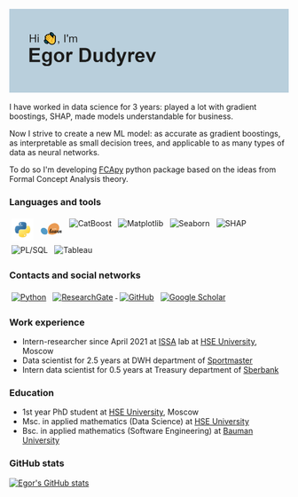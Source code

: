 
![Logo](https://github.com/EgorDudyrev/egordudyrev/blob/main/header.png?raw=true)

I have worked in data science for 3 years: played a lot with gradient boostings, SHAP, made models understandable for business.

Now I strive to create a new ML model: as accurate as gradient boostings, as interpretable as small decision trees, and applicable to as many types of data as neural networks.

To do so I'm developing [FCApy](https://github.com/EgorDudyrev/FCApy) python package based on the ideas from Formal Concept Analysis theory.

### Languages and tools

<p align="left">
<img src="https://raw.githubusercontent.com/github/explore/80688e429a7d4ef2fca1e82350fe8e3517d3494d/topics/python/python.png" alt="Python" height="40" style="vertical-align:top; margin:4px" title="Python">
 <img src="https://raw.githubusercontent.com/github/explore/80688e429a7d4ef2fca1e82350fe8e3517d3494d/topics/scikit-learn/scikit-learn.png" alt="Scikit-learn" height="40" style="vertical-align:top; margin:4px" title="Scikit-learn">
<img src="https://github.com/catboost/catboost/blob/master/logo/catboost.png?raw=true" alt="CatBoost" height="40" style="vertical-align:top; margin:4px" title="CatBoost">
<img src="https://matplotlib.org/_static/logo2.svg" alt="Matplotlib" height="40" style="vertical-align:top; margin:4px" title="Matplotlib">
<img src="https://github.com/mwaskom/seaborn/blob/master/doc/_static/logo-tall-lightbg.svg" alt="Seaborn" height="40" style="vertical-align:top; margin:4px" title="Seaborn">
<img src="https://github.com/slundberg/shap/blob/master/docs/artwork/shap_logo.png" alt="SHAP" height="40" style="vertical-align:top; margin:4px" title="SHAP">
<img src="https://www.oracle.com/a/ocom/img/pl-sql.svg" alt="PL/SQL" height="40" style="vertical-align:top; margin:4px" title="PL/SQL">
<img src="https://avatars.githubusercontent.com/u/828667?s=200&v=4" alt="Tableau" height="40" style="vertical-align:top; margin:4px" title="Tableau">
</p>

### Contacts and social networks
<p align="left">
<a href="mailto:egor.dudyrev@yandex.ru"> <img src="https://cdn.jsdelivr.net/npm/simple-icons@v3/icons/gmail.svg" alt="Python" height="40" style="vertical-align:top; margin:4px" title="Mail"></a> 
 <a href="https://www.researchgate.net/profile/Egor-Dudyrev" target="_blank" rel="noopener noreferrer"> <img src="https://avatars.githubusercontent.com/u/1073651?s=200&v=4" alt="ResearchGate" height="40" style="vertical-align:top; margin:4px" title="ResearchGate"> </a>
 <a href="https://github.com/EgorDudyrev" target="_blank" rel="noopener noreferrer"> <img src="https://github.githubassets.com/images/modules/logos_page/GitHub-Mark.png" alt="GitHub" height="40" style="vertical-align:top; margin:4px" title="GitHub"></a>
 <a href="https://scholar.google.com/citations?user=6Akz9I8AAAAJ&hl=en&oi=ao" target="_blank" rel="noopener noreferrer"> <img src="https://upload.wikimedia.org/wikipedia/commons/thumb/c/c7/Google_Scholar_logo.svg/1024px-Google_Scholar_logo.svg.png" alt="Google Scholar" height="40" style="vertical-align:top; margin:4px" title="Google Scholar"></a>
</p>

### Work experience
- Intern-researcher since April 2021 at [ISSA](https://cs.hse.ru/en/ai/issa/) lab at [HSE University](https://www.hse.ru/en/), Moscow
- Data scientist for 2.5 years at DWH department of [Sportmaster](https://sportmastercorp.com/)
- Intern data scientist for 0.5 years at Treasury department of [Sberbank](https://www.sberbank.com/index)

### Education
- 1st year PhD student at [HSE University](https://www.hse.ru/en/), Moscow
- Msc. in applied mathematics (Data Science) at [HSE University](https://www.hse.ru/en/)
- Bsc. in applied mathematics (Software Engineering) at [Bauman University](https://bmstu.ru/en/)


### GitHub stats

[![Egor's GitHub stats](https://github-readme-stats.vercel.app/api?username=egordudyrev)](https://github.com/anuraghazra/github-readme-stats)

<!--
The readme is created with the help of tutorials by [codeSTACKr](https://github.com/codeSTACKr/codeSTACKr) and [CharalambosIoannou](https://github.com/CharalambosIoannou/CharalambosIoannou)
-->
